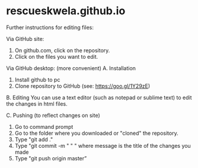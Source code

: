 # rescueskwela.github.io

Further instructions for editing files:

Via GitHub site:
1. On github.com, click on the repository.
2. Click on the files you want to edit.


Via GitHub desktop: (more convenient)
A. Installation
1. Install github to pc
2. Clone repository to GitHub (see: https://goo.gl/1Y29zE)

B. Editing
You can use a text editor (such as notepad or sublime text) to edit the changes in html files.

C. Pushing (to reflect changes on site)
1. Go to command prompt
2. Go to the folder where you downloaded or "cloned" the repository.
3. Type "git add ."
4. Type "git commit -m "<message> " " where message is the title of the changes you made
5. Type "git push origin master”
